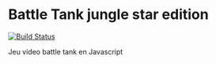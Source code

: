 Battle Tank jungle star edition
======

[![Build Status](https://travis-ci.org/Azizou/battle-tank-js?branch=dev)](https://travis-ci.org/Azizou/battle-tank-js)

Jeu video battle tank en Javascript
